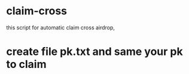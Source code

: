 # claim-cross
this script for automatic claim cross airdrop, 
# create file pk.txt and same your pk to claim 
